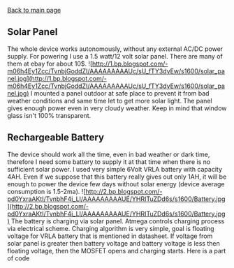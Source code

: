 [Back to main page](PetFeeder.md)

## Solar Panel ##
The whole device works autonomously, without any external AC/DC power supply. For powering I use a 1.5 watt/12 volt solar panel.
There are many of them at ebay for about 10$.
![http://1.bp.blogspot.com/-m06h4Ey1Zcc/TvnbjGoddZI/AAAAAAAAAUc/sU_fTY3dyEw/s1600/solar_panel.jpg](http://1.bp.blogspot.com/-m06h4Ey1Zcc/TvnbjGoddZI/AAAAAAAAAUc/sU_fTY3dyEw/s1600/solar_panel.jpg)
I mounted a panel outdoor at safe place to prevent it from bad weather conditions and same time let to get more solar light. The panel gives enough power even in very cloudy weather. Keep in mind that window glass isn't 100% transparent.

## Rechargeable Battery ##
The device should work all the time, even in bad weather or dark time, therefore I need some battery to supply it at that time when there is no sufficient solar power. I used very simple 6Volt VRLA battery with capacity 4AH. Even if we suppose that this battery really gives out only 1AH, it will be enough to power the device few days without solar energy (device average consumption is 1.5-2ma).
![http://2.bp.blogspot.com/-pd0YxraAKtI/TvnbhF4i_LI/AAAAAAAAAUE/YHRITuZDd6s/s1600/Battery.jpg](http://2.bp.blogspot.com/-pd0YxraAKtI/TvnbhF4i_LI/AAAAAAAAAUE/YHRITuZDd6s/s1600/Battery.jpg)
The battery is charging via solar panel. Atmega controls charging process via electrical scheme.
Charging algorithm is very simple, goal is floating voltage for VRLA battery that is mentioned in datasheet. If voltage from solar panel is greater then battery voltage and battery voltage is less then floating voltage, then the MOSFET opens and charging starts.
Here is a part of code